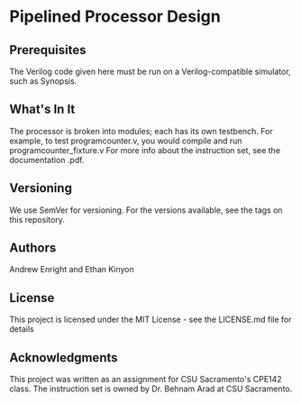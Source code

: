 <h1>Pipelined Processor Design</h1>

<h2>Prerequisites</h2>
The Verilog code given here must be run on a Verilog-compatible simulator, such as Synopsis.

<h2>What's In It</h2>
The processor is broken into modules; each has its own testbench. For example, to test programcounter.v, you would compile and run programcounter_fixture.v
For more info about the instruction set, see the documentation .pdf.

<h2>Versioning</h2>
We use SemVer for versioning. For the versions available, see the tags on this repository.

<h2>Authors</h2>
Andrew Enright and Ethan Kinyon

<h2>License</h2>
This project is licensed under the MIT License - see the LICENSE.md file for details

<h2>Acknowledgments</h2>
This project was written as an assignment for CSU Sacramento's CPE142 class. The instruction set is owned by Dr. Behnam Arad at CSU Sacramento.
